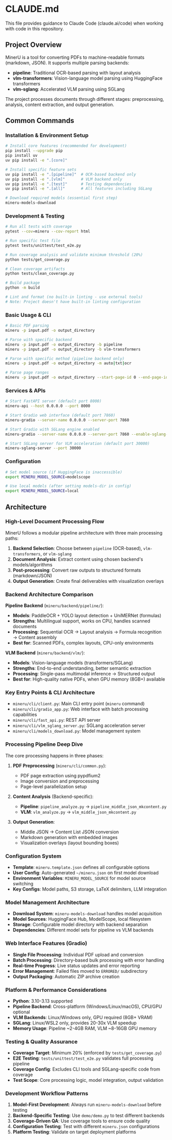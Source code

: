 # CLAUDE.md

This file provides guidance to Claude Code (claude.ai/code) when working with code in this repository.

## Project Overview

MinerU is a tool for converting PDFs to machine-readable formats (markdown, JSON). It supports multiple parsing backends:
- **pipeline**: Traditional OCR-based parsing with layout analysis
- **vlm-transformers**: Vision-language model parsing using HuggingFace transformers
- **vlm-sglang**: Accelerated VLM parsing using SGLang

The project processes documents through different stages: preprocessing, analysis, content extraction, and output generation.

## Common Commands

### Installation & Environment Setup
```bash
# Install core features (recommended for development)
pip install --upgrade pip
pip install uv
uv pip install -e ".[core]"

# Install specific feature sets
uv pip install -e ".[pipeline]"  # OCR-based backend only
uv pip install -e ".[vlm]"       # VLM backend only
uv pip install -e ".[test]"      # Testing dependencies
uv pip install -e ".[all]"       # All features including SGLang

# Download required models (essential first step)
mineru-models-download
```

### Development & Testing
```bash
# Run all tests with coverage
pytest --cov=mineru --cov-report html

# Run specific test file
pytest tests/unittest/test_e2e.py

# Run coverage analysis and validate minimum threshold (20%)
python tests/get_coverage.py

# Clean coverage artifacts
python tests/clean_coverage.py

# Build package
python -m build

# Lint and format (no built-in linting - use external tools)
# Note: Project doesn't have built-in linting configuration
```

### Basic Usage & CLI
```bash
# Basic PDF parsing
mineru -p input.pdf -o output_directory

# Parse with specific backend
mineru -p input.pdf -o output_directory -b pipeline
mineru -p input.pdf -o output_directory -b vlm-transformers

# Parse with specific method (pipeline backend only)
mineru -p input.pdf -o output_directory -m auto|txt|ocr

# Parse page ranges
mineru -p input.pdf -o output_directory --start-page-id 0 --end-page-id 5
```

### Services & APIs
```bash
# Start FastAPI server (default port 8000)
mineru-api --host 0.0.0.0 --port 8000

# Start Gradio web interface (default port 7860)
mineru-gradio --server-name 0.0.0.0 --server-port 7860

# Start Gradio with SGLang engine enabled
mineru-gradio --server-name 0.0.0.0 --server-port 7860 --enable-sglang-engine true

# Start SGLang server for VLM acceleration (default port 30000)
mineru-sglang-server --port 30000
```

### Configuration
```bash
# Set model source (if HuggingFace is inaccessible)
export MINERU_MODEL_SOURCE=modelscope

# Use local models (after setting models-dir in config)
export MINERU_MODEL_SOURCE=local
```

## Architecture

### High-Level Document Processing Flow
MinerU follows a modular pipeline architecture with three main processing paths:

1. **Backend Selection**: Choose between `pipeline` (OCR-based), `vlm-transformers`, or `vlm-sglang`
2. **Document Analysis**: Extract content using chosen backend's models/algorithms
3. **Post-processing**: Convert raw outputs to structured formats (markdown/JSON)
4. **Output Generation**: Create final deliverables with visualization overlays

### Backend Architecture Comparison

**Pipeline Backend** (`mineru/backend/pipeline/`):
- **Models**: PaddleOCR + YOLO layout detection + UniMERNet (formulas)
- **Strengths**: Multilingual support, works on CPU, handles scanned documents
- **Processing**: Sequential OCR → Layout analysis → Formula recognition → Content assembly
- **Best for**: Scanned PDFs, complex layouts, CPU-only environments

**VLM Backend** (`mineru/backend/vlm/`):
- **Models**: Vision-language models (transformers/SGLang)
- **Strengths**: End-to-end understanding, better semantic extraction
- **Processing**: Single-pass multimodal inference → Structured output
- **Best for**: High-quality native PDFs, when GPU memory (8GB+) available

### Key Entry Points & CLI Architecture
- `mineru/cli/client.py`: Main CLI entry point (`mineru` command)
- `mineru/cli/gradio_app.py`: Web interface with batch processing capabilities
- `mineru/cli/fast_api.py`: REST API server
- `mineru/cli/vlm_sglang_server.py`: SGLang acceleration server
- `mineru/cli/models_download.py`: Model management system

### Processing Pipeline Deep Dive
The core processing happens in three phases:

1. **PDF Preprocessing** (`mineru/cli/common.py`):
   - PDF page extraction using pypdfium2
   - Image conversion and preprocessing
   - Page-level parallelization setup

2. **Content Analysis** (Backend-specific):
   - **Pipeline**: `pipeline_analyze.py` → `pipeline_middle_json_mkcontent.py`
   - **VLM**: `vlm_analyze.py` → `vlm_middle_json_mkcontent.py`

3. **Output Generation**:
   - Middle JSON → Content List JSON conversion
   - Markdown generation with embedded images
   - Visualization overlays (layout bounding boxes)

### Configuration System
- **Template**: `mineru.template.json` defines all configurable options
- **User Config**: Auto-generated `~/mineru.json` on first model download
- **Environment Variables**: `MINERU_MODEL_SOURCE` for model source switching
- **Key Configs**: Model paths, S3 storage, LaTeX delimiters, LLM integration

### Model Management Architecture
- **Download System**: `mineru-models-download` handles model acquisition
- **Model Sources**: HuggingFace Hub, ModelScope, local filesystem
- **Storage**: Configurable model directory with backend separation
- **Dependencies**: Different model sets for pipeline vs VLM backends

### Web Interface Features (Gradio)
- **Single File Processing**: Individual PDF upload and conversion
- **Batch Processing**: Directory-based bulk processing with error handling
- **Real-time Progress**: Live status updates and error reporting
- **Error Management**: Failed files moved to `ERRORED/` subdirectory
- **Output Packaging**: Automatic ZIP archive creation

### Platform & Performance Considerations
- **Python**: 3.10-3.13 supported
- **Pipeline Backend**: Cross-platform (Windows/Linux/macOS), CPU/GPU optional
- **VLM Backends**: Linux/Windows only, GPU required (8GB+ VRAM)
- **SGLang**: Linux/WSL2 only, provides 20-30x VLM speedup
- **Memory Usage**: Pipeline ~2-4GB RAM, VLM ~8-16GB GPU memory

### Testing & Quality Assurance
- **Coverage Target**: Minimum 20% (enforced by `tests/get_coverage.py`)
- **E2E Testing**: `tests/unittest/test_e2e.py` validates full processing pipeline
- **Coverage Config**: Excludes CLI tools and SGLang-specific code from coverage
- **Test Scope**: Core processing logic, model integration, output validation

### Development Workflow Patterns
1. **Model-First Development**: Always run `mineru-models-download` before testing
2. **Backend-Specific Testing**: Use `demo/demo.py` to test different backends
3. **Coverage-Driven QA**: Use coverage tools to ensure code quality
4. **Configuration Testing**: Test with different `mineru.json` configurations
5. **Platform Testing**: Validate on target deployment platforms